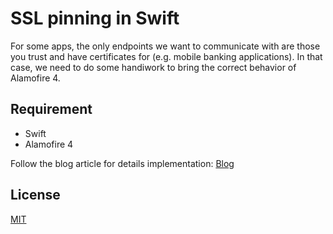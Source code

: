 # **SSL pinning in Swift**

For some apps, the only endpoints we want to communicate with are those you trust and have certificates for (e.g. mobile banking applications). In that case, we need to do some handiwork to bring the correct behavior of Alamofire 4.



## Requirement
* Swift
* Alamofire 4


Follow the blog article for details implementation: 
[Blog](https://infinum.co/the-capsized-eight/266)


## License
[MIT](https://choosealicense.com/licenses/mit/)
